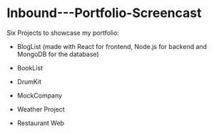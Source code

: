 # Inbound---Portfolio-Screencast

Six Projects to showcase my portfolio:
- BlogList (made with React for frontend, Node.js for backend and MongoDB for the database)

- BookList

- DrumKit

- MockCompany

- Weather Project

- Restaurant Web